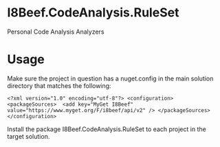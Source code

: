 # I8Beef.CodeAnalysis.RuleSet
Personal Code Analysis Analyzers

# Usage
Make sure the project in question has a nuget.config in the main solution directory that matches the following:

```
<?xml version="1.0" encoding="utf-8"?> <configuration> <packageSources>  <add key="MyGet I8Beef" value="https://www.myget.org/F/i8beef/api/v2" /> </packageSources> </configuration>
```

Install the package I8Beef.CodeAnalysis.RuleSet to each project in the target solution.